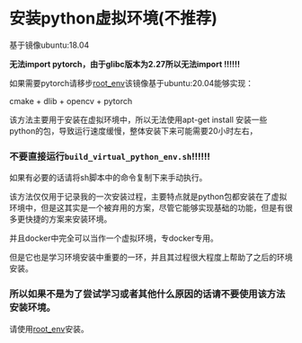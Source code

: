 # 安装python虚拟环境(不推荐)

基于镜像ubuntu:18.04

**无法import pytorch，由于glibc版本为2.27所以无法import !!!!!!**

如果需要pytorch请移步[root_env](../python_root_env)该镜像基于ubuntu:20.04能够实现：

cmake + dlib + opencv + pytorch

该方法主要用于安装在虚拟环境中，所以无法使用apt-get install 安装一些python的包，导致运行速度缓慢，整体安装下来可能需要20小时左右，

### 不要直接运行`build_virtual_python_env.sh`!!!!!!

如果有必要的话请将sh脚本中的命令复制下来手动执行。

该方法仅仅用于记录我的一次安装过程，主要特点就是python包都安装在了虚拟环境中，但是这其实是一个被弃用的方案，尽管它能够实现基础的功能，但是有很多更快捷的方案来安装环境。

并且docker中完全可以当作一个虚拟环境，专docker专用。

但是它也是学习环境安装中重要的一环，并且其过程很大程度上帮助了之后的环境安装。

### 所以如果不是为了尝试学习或者其他什么原因的话请不要使用该方法安装环境。

请使用[root_env](../python_root_env)安装。